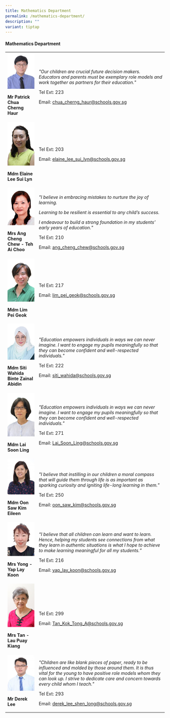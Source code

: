 ```yaml
---
title: Mathematics Department
permalink: /mathematics-department/
description: ""
variant: tiptap
---
```

<h4><strong>Mathematics Department</strong></h4><table><tbody><tr><td rowspan="1" colspan="1"><div class="isomer-image-wrapper"><img style="width:100%;" height="auto" width="100%" src="/images/ma1.jpg"></div><p><strong>Mr Patrick Chua Cherng Haur</strong></p></td><td rowspan="1" colspan="1"><p><em>"Our children are crucial future decision makers. Educators and parents must be exemplary role models and work together as partners for their education."</em></p><p>Tel Ext: 223</p><p>Email:&nbsp;<a href="mailto:chua_cherng_haur@schools.gov.sg" rel="noopener noreferrer nofollow" target="_blank">chua_cherng_haur@schools.gov.sg</a></p></td></tr><tr><td rowspan="1" colspan="1"><div class="isomer-image-wrapper"><img style="width:100%;" height="auto" width="100%" src="/images/ELAINE.jpg"></div><p><strong>Mdm Elaine Lee Sui Lyn</strong></p></td><td rowspan="1" colspan="1"><p></p><p>Tel Ext: 203</p><p>Email:&nbsp;<a href="mailto:elaine_lee_sui_lyn@schools.gov.sg" rel="noopener noreferrer nofollow" target="_blank">elaine_lee_sui_lyn@schools.gov.sg</a></p></td></tr><tr><td rowspan="1" colspan="1"><div class="isomer-image-wrapper"><img style="width:100%;" height="auto" width="100%" src="/images/ma5.jpg"></div><p><strong>Mrs Ang Cheng Chew - Teh Ai Choo</strong></p></td><td rowspan="1" colspan="1"><p><em>"I believe in embracing mistakes to nurture the joy of learning.</em></p><p><em>Learning to be resilient is essential to any child’s success.</em></p><p><em>I endeavour to build a strong foundation in my students’ early years of education."</em></p><p>Tel Ext: 210</p><p>Email:&nbsp;<a href="mailto:ang_cheng_chew@schools.gov.sg" rel="noopener noreferrer nofollow" target="_blank">ang_cheng_chew@schools.gov.sg</a></p></td></tr><tr><td rowspan="1" colspan="1"><div class="isomer-image-wrapper"><img style="width:100%;" height="auto" width="100%" src="/images/SHANNON.jpg"></div><p><strong>Mdm Lim Pei Geok</strong></p></td><td rowspan="1" colspan="1"><p></p><p>Tel Ext: 217</p><p>Email:&nbsp;<a href="mailto:lim_pei_geok@schools.gov.sg" rel="noopener noreferrer nofollow" target="_blank">lim_pei_geok@schools.gov.sg</a></p></td></tr><tr><td rowspan="1" colspan="1"><div class="isomer-image-wrapper"><img style="width:100%;" height="auto" width="100%" src="/images/ma6.jpg"></div><p><strong>Mdm Siti Wahida Binte Zainal Abidin</strong></p></td><td rowspan="1" colspan="1"><p><em>"Education empowers individuals in ways we can never imagine. I want to engage my pupils meaningfully so that they can become confident and well-respected individuals."</em></p><p>Tel Ext: 222</p><p>Email:&nbsp;<a href="mailto:siti_wahida@schools.gov.sg" rel="noopener noreferrer nofollow" target="_blank">siti_wahida@schools.gov.sg</a></p></td></tr><tr><td rowspan="1" colspan="1"><div class="isomer-image-wrapper"><img style="width:100%;" height="auto" width="100%" src="/images/LAI SOON LING.jpg"></div><p><strong>Mdm Lai Soon Ling</strong></p></td><td rowspan="1" colspan="1"><p><em>"Education empowers individuals in ways we can never imagine. I want to engage my pupils meaningfully so that they can become confident and well-respected individuals."</em></p><p>Tel Ext: 271</p><p>Email:&nbsp;<a href="mailto:Lai_Soon_Ling@schools.gov.sg" rel="noopener noreferrer nofollow" target="_blank">Lai_Soon_Ling@schools.gov.sg</a></p></td></tr><tr><td rowspan="1" colspan="1"><div class="isomer-image-wrapper"><img style="width:100%;" height="auto" width="100%" src="/images/ma9.jpg"></div><p><strong>Mdm Oon Saw Kim Eileen</strong></p></td><td rowspan="1" colspan="1"><p><em>"I believe that instilling in our children a moral compass that will guide them through life is as important as sparking curiosity and igniting life-long learning in them."</em></p><p>Tel Ext: 250</p><p>Email:&nbsp;<a href="mailto:oon_saw_kim@schools.gov.sg" rel="noopener noreferrer nofollow" target="_blank">oon_saw_kim@schools.gov.sg</a></p></td></tr><tr><td rowspan="1" colspan="1"><div class="isomer-image-wrapper"><img style="width:100%;" height="auto" width="100%" src="/images/LAY KOON.jpg"></div><p><strong>Mrs Yong - Yap Lay Koon</strong></p></td><td rowspan="1" colspan="1"><p><em>“I believe that all children can learn and want to learn. Hence, helping my students see connections from what they learn in authentic situations is what I hope to achieve to make learning meaningful for all my students.”</em></p><p>Tel Ext: 216</p><p>Email:&nbsp;<a href="mailto:yap_lay_koon@schools.gov.sg" rel="noopener noreferrer nofollow" target="_blank">yap_lay_koon@schools.gov.sg</a></p></td></tr><tr><td rowspan="1" colspan="1"><div class="isomer-image-wrapper"><img style="width:100%;" height="auto" width="100%" src="/images/MRS TAN.jpg"></div><p><strong>Mrs Tan - Lau Puay Kiang</strong></p></td><td rowspan="1" colspan="1"><p></p><p>Tel Ext: 299</p><p>Email:&nbsp;<a href="mailto:Tan_Kok_Tong_A@schools.gov.sg" rel="noopener noreferrer nofollow" target="_blank">Tan_Kok_Tong_A@schools.gov.sg</a></p></td></tr><tr><td rowspan="1" colspan="1"><div class="isomer-image-wrapper"><img style="width:100%;" height="auto" width="100%" src="/images/ma11.jpg"></div><p><strong>Mr Derek Lee</strong></p></td><td rowspan="1" colspan="1"><p><em>"Children are like blank pieces of paper, ready to be influenced and molded by those around them. It is thus vital for the young to have positive role models whom they can look up. I strive to dedicate care and concern towards every child whom I teach."</em></p><p>Tel Ext: 293</p><p>Email:&nbsp;<a href="mailto:derek_lee_shen_long@schools.gov.sg" rel="noopener noreferrer nofollow" target="_blank">derek_lee_shen_long@schools.gov.sg</a></p></td></tr></tbody></table><p></p>